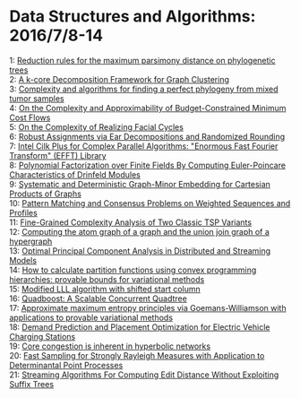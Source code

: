 # Data Structures and Algorithms: 2016/7/8-14  
1: [Reduction rules for the maximum parsimony distance on phylogenetic trees](https://doi.org/10.48550/arXiv.1512.07459)  
2: [A k-core Decomposition Framework for Graph Clustering](https://doi.org/10.48550/arXiv.1607.02096)  
3: [Complexity and algorithms for finding a perfect phylogeny from mixed  tumor samples](https://doi.org/10.48550/arXiv.1506.07675)  
4: [On the Complexity and Approximability of Budget-Constrained Minimum Cost  Flows](https://doi.org/10.48550/arXiv.1607.02282)  
5: [On the Complexity of Realizing Facial Cycles](https://doi.org/10.48550/arXiv.1607.02347)  
6: [Robust Assignments via Ear Decompositions and Randomized Rounding](https://doi.org/10.48550/arXiv.1607.02437)  
7: [Intel Cilk Plus for Complex Parallel Algorithms: "Enormous Fast Fourier  Transform" (EFFT) Library](https://doi.org/10.48550/arXiv.1409.5757)  
8: [Polynomial Factorization over Finite Fields By Computing Euler-Poincare  Characteristics of Drinfeld Modules](https://doi.org/10.48550/arXiv.1504.07697)  
9: [Systematic and Deterministic Graph-Minor Embedding for Cartesian  Products of Graphs](https://doi.org/10.48550/arXiv.1602.04274)  
10: [Pattern Matching and Consensus Problems on Weighted Sequences and  Profiles](https://doi.org/10.48550/arXiv.1604.07581)  
11: [Fine-Grained Complexity Analysis of Two Classic TSP Variants](https://doi.org/10.48550/arXiv.1607.02725)  
12: [Computing the atom graph of a graph and the union join graph of a  hypergraph](https://doi.org/10.48550/arXiv.1607.02911)  
13: [Optimal Principal Component Analysis in Distributed and Streaming Models](https://doi.org/10.48550/arXiv.1504.06729)  
14: [How to calculate partition functions using convex programming  hierarchies: provable bounds for variational methods](https://doi.org/10.48550/arXiv.1607.03183)  
15: [Modified LLL algorithm with shifted start column](https://doi.org/10.48550/arXiv.1607.03260)  
16: [Quadboost: A Scalable Concurrent Quadtree](https://doi.org/10.48550/arXiv.1607.03292)  
17: [Approximate maximum entropy principles via Goemans-Williamson with  applications to provable variational methods](https://doi.org/10.48550/arXiv.1607.03360)  
18: [Demand Prediction and Placement Optimization for Electric Vehicle  Charging Stations](https://doi.org/10.48550/arXiv.1604.05472)  
19: [Core congestion is inherent in hyperbolic networks](https://doi.org/10.48550/arXiv.1605.03059)  
20: [Fast Sampling for Strongly Rayleigh Measures with Application to  Determinantal Point Processes](https://doi.org/10.48550/arXiv.1607.03559)  
21: [Streaming Algorithms For Computing Edit Distance Without Exploiting  Suffix Trees](https://doi.org/10.48550/arXiv.1607.03718)  